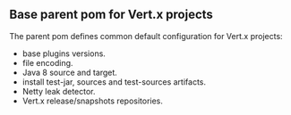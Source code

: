 ## Base parent pom for Vert.x projects

The parent pom defines common default configuration for Vert.x projects:

- base plugins versions.
- file encoding.
- Java 8 source and target.
- install test-jar, sources and test-sources artifacts.
- Netty leak detector.
- Vert.x release/snapshots repositories.
